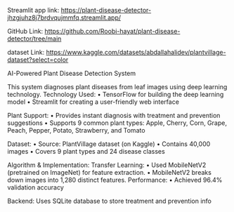 Streamlit app link: https://plant-disease-detector-jhzgjuhz8j7brdvqujmmfq.streamlit.app/

GitHub Link: https://github.com/Roobi-hayat/plant-disease-detector/tree/main

dataset Link: https://www.kaggle.com/datasets/abdallahalidev/plantvillage-dataset?select=color

AI-Powered Plant Disease Detection System

This system diagnoses plant diseases from leaf images using deep learning technology.
Technology Used:
•	TensorFlow for building the deep learning model
•	Streamlit for creating a user-friendly web interface

Plant Support:
•	Provides instant diagnosis with treatment and prevention suggestions
•	Supports 9 common plant types:
  Apple, Cherry, Corn, Grape, Peach, Pepper, Potato, Strawberry, and Tomato 
  
Dataset:
•	Source: PlantVillage dataset (on Kaggle)
•	Contains 40,000 images
•	Covers 9 plant types and 24 disease classes

Algorithm & Implementation:
Transfer Learning:
•	Used MobileNetV2 (pretrained on ImageNet) for feature extraction.
•	MobileNetV2 breaks down images into 1,280 distinct features.
Performance:
•	Achieved 96.4% validation accuracy

Backend:
Uses SQLite database to store treatment and prevention info
